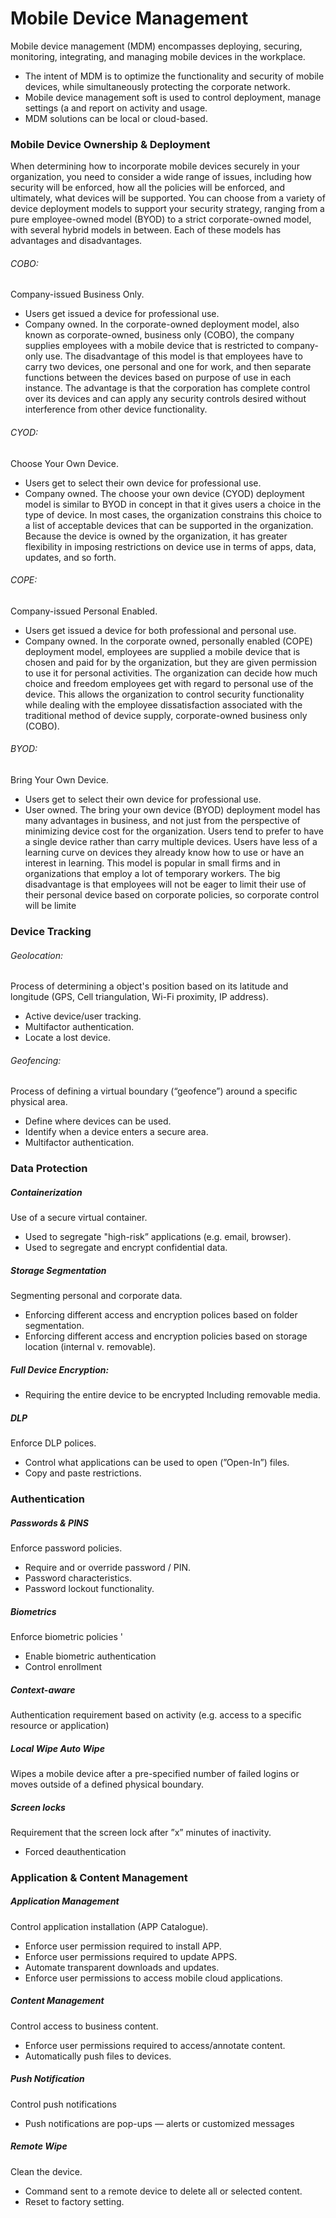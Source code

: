 # Mobile Device Management
Mobile device management (MDM) encompasses deploying,
securing, monitoring, integrating, and managing mobile devices
in the workplace.
* The intent of MDM is to optimize the functionality and security
of mobile devices, while simultaneously protecting the
corporate network.
* Mobile device management soft is used to control
deployment, manage settings (a and report on activity
and usage.
* MDM solutions can be local or cloud-based.

### Mobile Device Ownership & Deployment
When determining how to incorporate mobile devices securely in your organization, you need to consider a wide range of issues, including how security will be enforced, how all the policies will be enforced, and ultimately, what devices will be supported. You can choose from a variety of device deployment models to support your security strategy, ranging from a pure employee-owned model (BYOD) to a strict corporate-owned model, with several hybrid models in between. Each of these models has advantages and disadvantages.

###### COBO:
Company-issued Business Only.
* Users get issued a device for professional use.
* Company owned.
In the corporate-owned deployment model, also known as corporate-owned, business only (COBO), the company supplies employees with a mobile device that is restricted to company-only use. The disadvantage of this model is that employees have to carry two devices, one personal and one for work, and then separate functions between the devices based on purpose of use in each instance. The advantage is that the corporation has complete control over its devices and can apply any security controls desired without interference from other device functionality.
###### CYOD:
Choose Your Own Device.
* Users get to select their own device for professional use.
* Company owned.
The choose your own device (CYOD) deployment model is similar to BYOD in concept in that it gives users a choice in the type of device. In most cases, the organization constrains this choice to a list of acceptable devices that can be supported in the organization. Because the device is owned by the organization, it has greater flexibility in imposing restrictions on device use in terms of apps, data, updates, and so forth.
###### COPE:
Company-issued Personal Enabled.
* Users get issued a device for both professional and personal use.
* Company owned.
In the corporate owned, personally enabled (COPE) deployment model, employees are supplied a mobile device that is chosen and paid for by the organization, but they are given permission to use it for personal activities. The organization can decide how much choice and freedom employees get with regard to personal use of the device. This allows the organization to control security functionality while dealing with the employee dissatisfaction associated with the traditional method of device supply, corporate-owned business only (COBO).
###### BYOD:
Bring Your Own Device.
* Users get to select their own device for professional use.
* User owned.
The bring your own device (BYOD) deployment model has many advantages in business, and not just from the perspective of minimizing device cost for the organization. Users tend to prefer to have a single device rather than carry multiple devices. Users have less of a learning curve on devices they already know how to use or have an interest in learning. This model is popular in small firms and in organizations that employ a lot of temporary workers. The big disadvantage is that employees will not be eager to limit their use of their personal device based on corporate policies, so corporate control will be limite

### Device Tracking

###### Geolocation:
Process of determining a object's position based on its latitude and
longitude (GPS, Cell triangulation, Wi-Fi proximity, IP address).
* Active device/user tracking.
* Multifactor authentication.
* Locate a lost device.

###### Geofencing:
Process of defining a virtual boundary (“geofence”) around a specific
physical area.
* Define where devices can be used.
* Identify when a device enters a secure area.
* Multifactor authentication.

### Data Protection
##### Containerization
Use of a secure virtual container.
* Used to segregate "high-risk” applications (e.g. email, browser).
* Used to segregate and encrypt confidential data.

##### Storage Segmentation
Segmenting personal and corporate data.
* Enforcing different access and encryption polices based on folder
segmentation.
* Enforcing different access and encryption policies based on storage location (internal v. removable).

##### Full Device Encryption:
* Requiring the entire device to be encrypted Including removable media.

##### DLP
Enforce DLP polices.
* Control what applications can be used to open (”Open-In”) files.
* Copy and paste restrictions.

### Authentication
##### Passwords & PINS
Enforce password policies.
* Require and or override password / PIN.
* Password characteristics.
* Password lockout functionality.
##### Biometrics
Enforce biometric policies '
* Enable biometric authentication
* Control enrollment
##### Context-aware
Authentication requirement based on activity (e.g. access to a specific
resource or application)
##### Local Wipe Auto Wipe
Wipes a mobile device after a pre-specified number of failed logins or moves outside of a defined physical boundary.
##### Screen locks
Requirement that the screen lock after ”x” minutes of inactivity.
* Forced deauthentication

### Application & Content Management
##### Application Management
Control application installation (APP Catalogue).
* Enforce user permission required to install APP.
* Enforce user permissions required to update APPS.
* Automate transparent downloads and updates.
* Enforce user permissions to access mobile cloud applications.
##### Content Management
Control access to business content.
* Enforce user permissions required to access/annotate content.
* Automatically push files to devices.
##### Push Notification
Control push notifications
* Push notifications are pop-ups — alerts or customized messages
##### Remote Wipe
Clean the device.
* Command sent to a remote device to delete all or selected content.
* Reset to factory setting.
